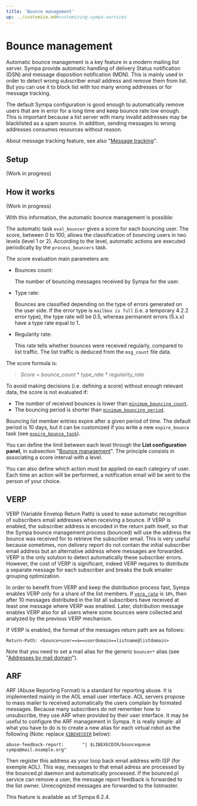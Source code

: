 ```yaml
---
title: 'Bounce management'
up: ../customize.md#customizing-sympa-services
---
```


Bounce management
=================

Automatic bounce management is a key feature in a modern mailing list server. Sympa provide automatic handling of delivery Status notification (DSN) and message disposition notification (MDN). This is mainly used in order to detect wrong subscriber email address and remove them from list. But you can use it to block list with too many wrong addresses or for message tracking.

The default Sympa configuration is good enough to automatically remove users that are in error for a long time and keep bounce rate low enough. This is important because a list server with many invalid addresses may be blacklisted as a spam source. In addition, sending messages to wrong addresses consumes resources without reason.

About message tracking feature, see also "[Message tracking](../customize/message-tracking.md)".

Setup
-----

(Work in progress)

How it works
------------

(Work in progress)

With this information, the automatic bounce management is possible:

The automatic task `eval_bouncer` gives a score for each bouncing user. The score, between 0 to 100, allows the classification of bouncing users in two levels (level 1 or 2). According to the level, automatic actions are executed periodically by the `process_bouncers` task.

The score evaluation main parameters are:

  - Bounces count:

    The number of bouncing messages received by Sympa for the user.

  - Type rate:

    Bounces are classified depending on the type of errors generated on the user side. If the error type is `mailbox is full` (i.e. a temporary 4.2.2 error type), the type rate will be 0.5, whereas permanent errors (5.x.x) have a type rate equal to 1.

  - Regularity rate:

    This rate tells whether bounces were received regularly, compared to list traffic. The list traffic is deduced from the `msg_count` file data.

The score formula is:
> *Score* = *bounce_count* * *type_rate* * *regularity_rate*

To avoid making decisions (i.e. defining a score) without enough relevant data, the score is not evaluated if:

  - The number of received bounces is lower than [`minimum_bouncing_count`](/gpldoc/man/sympa_config.5.html#minimum_bouncing_count).
  - The bouncing period is shorter than [`minimum_bouncing_period`](/gpldoc/man/sympa_config.5.html#minimum_bouncing_period).

Bouncing list member entries expire after a given period of time. The default period is 10 days, but it can be customized if you write a new `expire_bounce` task (see [`expire_bounce_task`](/gpldoc/man/sympa_config.5.html#expire_bounce_task)).

You can define the limit between each level through the **List configuration panel**, in subsection "[Bounce management](/gpldoc/man/sympa_config.5.html#bouncers_level1)". The principle consists in associating a score interval with a level.

You can also define which action must be applied on each category of user. Each time an action will be performed, a notification email will be sent to the person of your choice.

VERP
----

VERP (Variable Envelop Return Path) is used to ease automatic recognition of subscribers email addresses when receiving a bounce. If VERP is enabled, the subscriber address is encoded in the return path itself, so that the Sympa bounce management process (bounced) will use the address the bounce was received for to retrieve the subscriber email. This is very useful because sometimes, non delivery report do not contain the initial subscriber email address but an alternative address where messages are forwarded. VERP is the only solution to detect automatically these subscriber errors. However, the cost of VERP is significant, indeed VERP requires to distribute a separate message for each subscriber and breaks the bulk emailer grouping optimization.

In order to benefit from VERP and keep the distribution process fast, Sympa enables VERP only for a share of the list members. If [`verp_rate`](/gpldoc/man/sympa_config.5.html#verp_rate) is `10%`, then after 10 messages distributed in the list all subscribers have received at least one message where VERP was enabled. Later, distribution message enables VERP also for all users where some bounces were collected and analyzed by the previous VERP mechanism.

If VERP is enabled, the format of the messages return path are as follows:
``` code
Return-Path: <bounce+user==a==userdomain==listname@listdomain>
```
Note that you need to set a mail alias for the generic `bounce+*` alias (see "[Addresses by mail domain](basics-addresses.md#addresses-by-mail-domain)").

ARF
---

ARF (Abuse Reporting Format) is a standard for reporting abuse. It is implemented mainly in the AOL email user interface. AOL servers propose to mass mailer to received automatically the users complain by formated messages. Because many subscribers do not remember how to unsubscribe, they use ARF when provided by their user interface. It may be useful to configure the ARF management in Sympa. It is really simple: all what you have to do is to create a new alias for each virtual robot as the following (Note:
replace [``$IBEXECDIR``](../layout.md#libexecdir) below):

``` code
abuse-feedback-report:       "| $LIBEXECDIR/bouncequeue sympa@mail.example.org"
```

Then register this address as your loop back email address with ISP (for exemple AOL). This way, messages to that email adress are processed by the bounced.pl daemon and automatically processed. If the bounced.pl service can remove a user, the message report feedback is forwarded to the list owner. Unrecognized messages are forwarded to the listmaster.

This feature is available as of Sympa 6.2.4.
